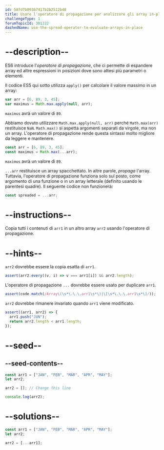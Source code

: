 ```yaml
---
id: 587d7b89367417b2b2512b48
title: Usare l'operatore di propagazione per analizzare gli array in-place
challengeType: 1
forumTopicId: 301222
dashedName: use-the-spread-operator-to-evaluate-arrays-in-place
---
```


# --description--

ES6 introduce l'<dfn>operatore di propagazione</dfn>, che ci permette di espandere array ed altre espressioni in posizioni dove sono attesi più parametri o elementi.

Il codice ES5 qui sotto utilizza `apply()` per calcolare il valore massimo in un array:

```js
var arr = [6, 89, 3, 45];
var maximus = Math.max.apply(null, arr);
```

`maximus` avrà un valore di `89`.

Abbiamo dovuto utilizzare `Math.max.apply(null, arr)` perché `Math.max(arr)` restituisce `NaN`. `Math.max()` si aspetta argomenti separati da virgole, ma non un array. L'operatore di propagazione rende questa sintassi molto migliore da leggere e mantenere.

```js
const arr = [6, 89, 3, 45];
const maximus = Math.max(...arr);
```

`maximus` avrà un valore di `89`.

`...arr` restituisce un array spacchettato. In altre parole, _propaga_ l'array. Tuttavia, l'operatore di propagazione funziona solo sul posto, come argomento di una funzione o in un array letterale (definito usando le parentesi quadre). Il seguente codice non funzionerà:

```js
const spreaded = ...arr;
```

# --instructions--

Copia tutti i contenuti di `arr1` in un altro array `arr2` usando l'operatore di propagazione.

# --hints--

`arr2` dovrebbe essere la copia esatta di `arr1`.

```js
assert(arr2.every((v, i) => v === arr1[i]) && arr2.length);
```

L'operatore di propagazione `...` dovrebbe essere usato per duplicare `arr1`.

```js
assert(code.match(/Array\(\s*\.\.\.arr1\s*\)|\[\s*\.\.\.arr1\s*\]/));
```

`arr2` dovrebbe rimanere invariato quando `arr1` viene modificato.

```js
assert((arr1, arr2) => {
  arr1.push("JUN");
  return arr2.length < arr1.length;
});
```

# --seed--

## --seed-contents--

```js
const arr1 = ["JAN", "FEB", "MAR", "APR", "MAY"];
let arr2;

arr2 = []; // Change this line

console.log(arr2);
```

# --solutions--

```js
const arr1 = ["JAN", "FEB", "MAR", "APR", "MAY"];
let arr2;

arr2 = [...arr1];
```
